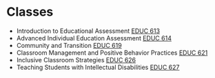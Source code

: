 # Classes

* Introduction to Educational Assessment [EDUC 613](EDUC613.html)
* Advanced Individual Education Assessment [EDUC 614](EDUC614.html)
* Community and Transition [EDUC 619](EDUC619.html)
* Classroom Management and Positive Behavior Practices [EDUC 621](EDUC621.html)
* Inclusive Classroom Strategies [EDUC 626](EDUC626.html) 
* Teaching Students with Intellectual Disabilities [EDUC 627](EDUC627.html) 
